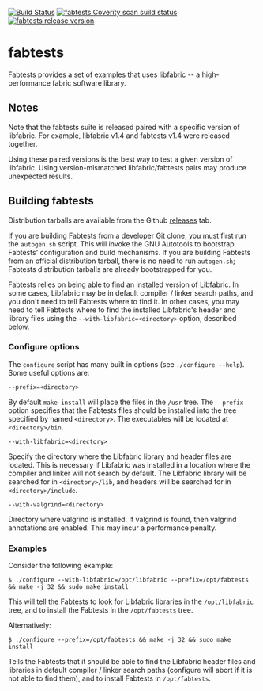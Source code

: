 [![Build Status](https://travis-ci.org/ofiwg/fabtests.svg?branch=master)](https://travis-ci.org/ofiwg/fabtests)
[![fabtests Coverity scan suild status](https://scan.coverity.com/projects/ofiwg-fabtests/badge.svg)](https://scan.coverity.com/projects/ofiwg-fabtests)
[![fabtests release version](https://img.shields.io/github/release/ofiwg/fabtests.svg)](https://github.com/ofiwg/fabtests/releases/latest)

# fabtests

Fabtests provides a set of examples that uses
[libfabric](http://libfabric.org) -- a high-performance fabric
software library.

## Notes

Note that the fabtests suite is released paired with a specific
version of libfabric.  For example, libfabric v1.4 and fabtests v1.4
were released together.

Using these paired versions is the best way to test a given version of
libfabric.  Using version-mismatched libfabric/fabtests pairs may
produce unexpected results.

## Building fabtests

Distribution tarballs are available from the Github
[releases](https://github.com/ofiwg/fabtests/releases) tab.

If you are building Fabtests from a developer Git clone, you must
first run the `autogen.sh` script. This will invoke the GNU Autotools
to bootstrap Fabtests' configuration and build mechanisms. If you are
building Fabtests from an official distribution tarball, there is no
need to run `autogen.sh`; Fabtests distribution tarballs are already
bootstrapped for you.

Fabtests relies on being able to find an installed version of
Libfabric. In some cases, Libfabric may be in default compiler /
linker search paths, and you don't need to tell Fabtests where to find
it. In other cases, you may need to tell Fabtests where to find the
installed Libfabric's header and library files using the
`--with-libfabric=<directory>` option, described below.

### Configure options

The `configure` script has many built in options (see `./configure
--help`). Some useful options are:

```
--prefix=<directory>
```

By default `make install` will place the files in the `/usr` tree.
The `--prefix` option specifies that the Fabtests files should be
installed into the tree specified by named `<directory>`. The
executables will be located at `<directory>/bin`.

```
--with-libfabric=<directory>
```

Specify the directory where the Libfabric library and header files are
located.  This is necessary if Libfabric was installed in a location
where the compiler and linker will not search by default.  The
Libfabric library will be searched for in `<directory>/lib`, and
headers will be searched for in `<directory>/include`.

```
--with-valgrind=<directory>
```

Directory where valgrind is installed.  If valgrind is found, then
valgrind annotations are enabled. This may incur a performance
penalty.

### Examples

Consider the following example:

```
$ ./configure --with-libfabric=/opt/libfabric --prefix=/opt/fabtests && make -j 32 && sudo make install
```

This will tell the Fabtests to look for Libfabric libraries in the
`/opt/libfabric` tree, and to install the Fabtests in the
`/opt/fabtests` tree.

Alternatively:

```
$ ./configure --prefix=/opt/fabtests && make -j 32 && sudo make install
```

Tells the Fabtests that it should be able to find the Libfabric header
files and libraries in default compiler / linker search paths
(configure will abort if it is not able to find them), and to install
Fabtests in `/opt/fabtests`.

